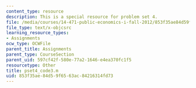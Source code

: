 ```yaml
---
content_type: resource
description: This is a special resource for problem set 4.
file: /media/courses/14-471-public-economics-i-fall-2012/853f35ae84d59f6563ac84216314fd73_pset4_code3.m
file_type: text/x-objcsrc
learning_resource_types:
- Assignments
ocw_type: OCWFile
parent_title: Assignments
parent_type: CourseSection
parent_uid: 597cf42f-580e-77a2-1646-e4ea370fc1f5
resourcetype: Other
title: pset4_code3.m
uid: 853f35ae-84d5-9f65-63ac-84216314fd73
---
```

